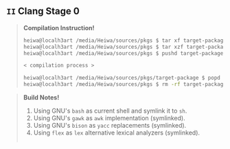 ## `II` Clang Stage 0
> **Compilation Instruction!**
> ```sh
> heiwa@localh3art /media/Heiwa/sources/pkgs $ tar xf target-package.tar.xz
> heiwa@localh3art /media/Heiwa/sources/pkgs $ tar xzf target-package.tar.gz
> heiwa@localh3art /media/Heiwa/sources/pkgs $ pushd target-package
> 
> < compilation process >
> 
> heiwa@localh3art /media/Heiwa/sources/pkgs/target-package $ popd
> heiwa@localh3art /media/Heiwa/sources/pkgs $ rm -rf target-package
> ```

> **Build Notes!**
> 1. Using GNU's `bash` as current shell and symlink it to `sh`.
> 2. Using GNU's `gawk` as `awk` implementation (symlinked).
> 3. Using GNU's `bison` as `yacc` replacements (symlinked).
> 4. Using `flex` as `lex` alternative lexical analyzers (symlinked).
> ```sh
> ```
